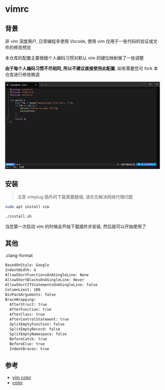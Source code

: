 # vimrc

## 背景

非 vim 深度用户, 日常编程多使用 Vscode, 使用 vim 仅用于一些代码的验证或文件的修改预览

本仓库的配置主要根据个人编码习惯对默认 vim 的键位映射做了一些调整

**由于每个人编码习惯不尽相同, 所以不建议直接使用此配置**, 如有需要您可 fork 本仓库进行修改微调

![20230402095215](https://raw.githubusercontent.com/learner-lu/picbed/master/20230402095215.png)

## 安装

> 注意 vimplug 插件的下载需要翻墙, 请优先解决网络代理问题

```bash
sudo apt install vim
```

```bash
./install.sh
```

当您第一次启动 vim 的时候会开始下载插件并安装, 然后就可以开始使用了

## 其他

.clang-format

```
BasedOnStyle: Google
IndentWidth: 4
AllowShortFunctionsOnASingleLine: None
AllowShortBlocksOnASingleLine: Never
AllowShortIfStatementsOnASingleLine: false
ColumnLimit: 100
BinPackArguments: false
BraceWrapping:
  AfterStruct: true
  AfterFunction: true
  AfterClass: true
  AfterControlStatement: true
  SplitEmptyFunction: false
  SplitEmptyRecord: false
  SplitEmptyNamespace: false
  BeforeCatch: true
  BeforeElse: true
  IndentBraces: true
```

## 参考

- [vim color](https://vim.fandom.com/wiki/Xterm256_color_names_for_console_Vim)
- [color](https://www.ditig.com/256-colors-cheat-sheet)
